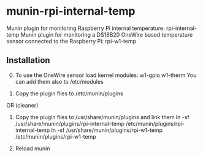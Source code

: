 munin-rpi-internal-temp
=======================

Munin plugin for monitoring Raspberry Pi internal temperature: rpi-internal-temp
Munin plugin for monitoring a DS18B20 OneWire based temperature sensor connected to the Raspberry Pi: rpi-w1-temp

Installation
------------

0. To use the OneWire sensor load kernel modules: w1-gpio w1-therm
You can add them also to /etc/modules

1. Copy the plugin files to /etc/munin/plugins

OR (cleaner)

1. Copy the plugin files to /usr/share/munin/plugins and link them
ln -sf /usr/share/munin/plugins/rpi-internal-temp /etc/munin/plugins/rpi-internal-temp
ln -sf /usr/share/munin/plugins/rpi-w1-temp /etc/munin/plugins/rpi-w1-temp

2. Reload munin
